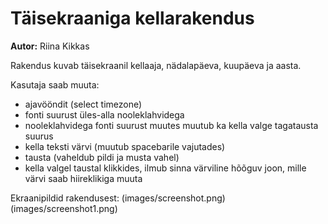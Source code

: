 # Täisekraaniga kellarakendus

**Autor:** Riina Kikkas

Rakendus kuvab täisekraanil kellaaja, nädalapäeva, kuupäeva ja aasta.

Kasutaja saab muuta:
- ajavööndit (select timezone)
- fonti suurust üles-alla nooleklahvidega
- nooleklahvidega fonti suurust muutes muutub ka kella valge tagatausta suurus
- kella teksti värvi (muutub spacebarile vajutades)
- tausta (vaheldub pildi ja musta vahel)
- kella valgel taustal klikkides, ilmub sinna värviline hõõguv joon, mille värvi saab hiireklikiga muuta


Ekraanipildid rakendusest:
(images/screenshot.png)
(images/screenshot1.png)
